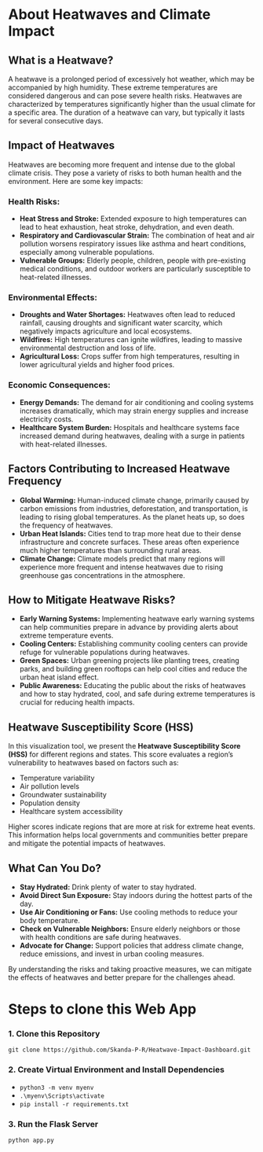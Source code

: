 # About Heatwaves and Climate Impact

## What is a Heatwave?
A heatwave is a prolonged period of excessively hot weather, which may be accompanied by high humidity. These extreme temperatures are considered dangerous and can pose severe health risks. Heatwaves are characterized by temperatures significantly higher than the usual climate for a specific area. The duration of a heatwave can vary, but typically it lasts for several consecutive days.

## Impact of Heatwaves
Heatwaves are becoming more frequent and intense due to the global climate crisis. They pose a variety of risks to both human health and the environment. Here are some key impacts:

### Health Risks:
- **Heat Stress and Stroke:** Extended exposure to high temperatures can lead to heat exhaustion, heat stroke, dehydration, and even death.
- **Respiratory and Cardiovascular Strain:** The combination of heat and air pollution worsens respiratory issues like asthma and heart conditions, especially among vulnerable populations.
- **Vulnerable Groups:** Elderly people, children, people with pre-existing medical conditions, and outdoor workers are particularly susceptible to heat-related illnesses.

### Environmental Effects:
- **Droughts and Water Shortages:** Heatwaves often lead to reduced rainfall, causing droughts and significant water scarcity, which negatively impacts agriculture and local ecosystems.
- **Wildfires:** High temperatures can ignite wildfires, leading to massive environmental destruction and loss of life.
- **Agricultural Loss:** Crops suffer from high temperatures, resulting in lower agricultural yields and higher food prices.

### Economic Consequences:
- **Energy Demands:** The demand for air conditioning and cooling systems increases dramatically, which may strain energy supplies and increase electricity costs.
- **Healthcare System Burden:** Hospitals and healthcare systems face increased demand during heatwaves, dealing with a surge in patients with heat-related illnesses.

## Factors Contributing to Increased Heatwave Frequency
- **Global Warming:** Human-induced climate change, primarily caused by carbon emissions from industries, deforestation, and transportation, is leading to rising global temperatures. As the planet heats up, so does the frequency of heatwaves.
- **Urban Heat Islands:** Cities tend to trap more heat due to their dense infrastructure and concrete surfaces. These areas often experience much higher temperatures than surrounding rural areas.
- **Climate Change:** Climate models predict that many regions will experience more frequent and intense heatwaves due to rising greenhouse gas concentrations in the atmosphere.

## How to Mitigate Heatwave Risks?
- **Early Warning Systems:** Implementing heatwave early warning systems can help communities prepare in advance by providing alerts about extreme temperature events.
- **Cooling Centers:** Establishing community cooling centers can provide refuge for vulnerable populations during heatwaves.
- **Green Spaces:** Urban greening projects like planting trees, creating parks, and building green rooftops can help cool cities and reduce the urban heat island effect.
- **Public Awareness:** Educating the public about the risks of heatwaves and how to stay hydrated, cool, and safe during extreme temperatures is crucial for reducing health impacts.

## Heatwave Susceptibility Score (HSS)
In this visualization tool, we present the **Heatwave Susceptibility Score (HSS)** for different regions and states. This score evaluates a region’s vulnerability to heatwaves based on factors such as:

- Temperature variability
- Air pollution levels
- Groundwater sustainability
- Population density
- Healthcare system accessibility

Higher scores indicate regions that are more at risk for extreme heat events. This information helps local governments and communities better prepare and mitigate the potential impacts of heatwaves.

## What Can You Do?
- **Stay Hydrated:** Drink plenty of water to stay hydrated.
- **Avoid Direct Sun Exposure:** Stay indoors during the hottest parts of the day.
- **Use Air Conditioning or Fans:** Use cooling methods to reduce your body temperature.
- **Check on Vulnerable Neighbors:** Ensure elderly neighbors or those with health conditions are safe during heatwaves.
- **Advocate for Change:** Support policies that address climate change, reduce emissions, and invest in urban cooling measures.

By understanding the risks and taking proactive measures, we can mitigate the effects of heatwaves and better prepare for the challenges ahead.

# Steps to clone this Web App
### 1. Clone this Repository
```git clone https://github.com/Skanda-P-R/Heatwave-Impact-Dashboard.git```
### 2. Create Virtual Environment and Install Dependencies
- ```python3 -m venv myenv```
- ```.\myenv\Scripts\activate```
- ```pip install -r requirements.txt```
### 3. Run the Flask Server
```python app.py```
